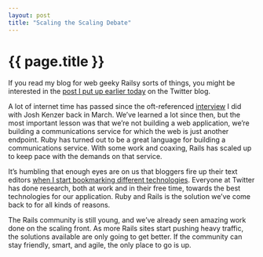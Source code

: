 ```yaml
---
layout: post
title: "Scaling the Scaling Debate"
---
```


{{ page.title }}
================

If you read my blog for web geeky Railsy sorts of things, you might be interested in the [post I put up earlier today](http://twitter.com/blog/2007/06/under-hood-at-twitter.html) on the Twitter blog.

A lot of internet time has passed since the oft-referenced [interview](http://www.radicalbehavior.com/5-question-interview-with-twitter-developer-alex-payne/) I did with Josh Kenzer back in March. We’ve learned a lot since then, but the most important lesson was that we’re not building a web application, we’re building a communications service for which the web is just another endpoint. Ruby has turned out to be a great language for building a communications service. With some work and coaxing, Rails has scaled up to keep pace with the demands on that service.

It’s humbling that enough eyes are on us that bloggers fire up their text editors [when I start bookmarking different technologies](http://blog.davidcancel.com/post/3316791). Everyone at Twitter has done research, both at work and in their free time, towards the best technologies for our application. Ruby and Rails is the solution we’ve come back to for all kinds of reasons.

The Rails community is still young, and we’ve already seen amazing work done on the scaling front. As more Rails sites start pushing heavy traffic, the solutions available are only going to get better. If the community can stay friendly, smart, and agile, the only place to go is up.

